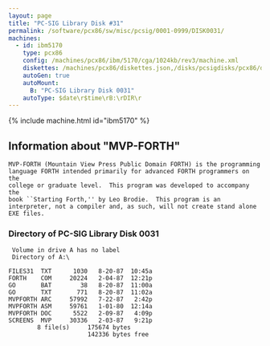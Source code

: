 ```yaml
---
layout: page
title: "PC-SIG Library Disk #31"
permalink: /software/pcx86/sw/misc/pcsig/0001-0999/DISK0031/
machines:
  - id: ibm5170
    type: pcx86
    config: /machines/pcx86/ibm/5170/cga/1024kb/rev3/machine.xml
    diskettes: /machines/pcx86/diskettes.json,/disks/pcsigdisks/pcx86/diskettes.json
    autoGen: true
    autoMount:
      B: "PC-SIG Library Disk 0031"
    autoType: $date\r$time\rB:\rDIR\r
---
```


{% include machine.html id="ibm5170" %}

## Information about "MVP-FORTH"

    MVP-FORTH (Mountain View Press Public Domain FORTH) is the programming
    language FORTH intended primarily for advanced FORTH programmers on the
    college or graduate level.  This program was developed to accompany the
    book ``Starting Forth,'' by Leo Brodie.  This program is an
    interpreter, not a compiler and, as such, will not create stand alone
    EXE files.

### Directory of PC-SIG Library Disk 0031

     Volume in drive A has no label
     Directory of A:\

    FILES31  TXT      1030   8-20-87  10:45a
    FORTH    COM     20224   2-04-87  12:21p
    GO       BAT        38   8-20-87  11:00a
    GO       TXT       771   8-20-87  11:02a
    MVPFORTH ARC     57992   7-22-87   2:42p
    MVPFORTH ASM     59761   1-01-80  12:14a
    MVPFORTH DOC      5522   2-09-87   4:09p
    SCREENS  MVP     30336   2-03-87   9:21p
            8 file(s)     175674 bytes
                          142336 bytes free

